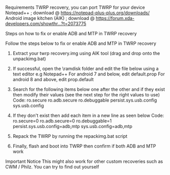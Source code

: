 Requirements
TWRP recovery, you can port TWRP for your device
Notepad++ ; download @ https://notepad-plus-plus.org/downloads/
Android image kitchen (AIK) ; download @ https://forum.xda-developers.com/showthr...?t=2073775


Steps on how to fix or enable ADB and MTP in TWRP recovery


Follow the steps below to fix or enable ADB and MTP in TWRP recovery

1. Extract your twrp recovery.img using AIK tool (drag and drop onto the unpackimg.bat)

2. If successful, open the \ramdisk folder and edit the file below using a text editor e.g Notepad++
For android 7 and below, edit default.prop
For android 8 and above, edit prop.default


3. Search for the following items below one after the other and if they exist then modify their values (see the next step for the right values to use)
Code:
ro.secure
ro.adb.secure
ro.debuggable
persist.sys.usb.config
sys.usb.config



4. If they don't exist then add each item in a new line as seen below
Code:
ro.secure=0
ro.adb.secure=0
ro.debuggable=1
persist.sys.usb.config=adb,mtp
sys.usb.config=adb,mtp



5. Repack the TWRP by running the repackimg.bat script

6. Finally, flash and boot into TWRP then confirm if both ADB and MTP work

Important Notice
This might also work for other custom recoveries such as CWM / Philz. You can try to find out yourself
